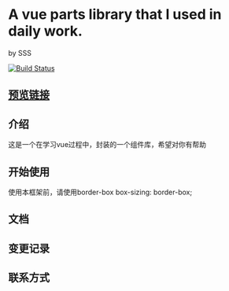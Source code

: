 # A vue parts library that I used in daily work.

by SSS

  [![Build Status](https://www.travis-ci.org/LarryKameZhao/v-parts.svg?branch=g-butto)](https://www.travis-ci.org/LarryKameZhao/v-parts)
## [预览链接](https://larrykamezhao.github.io/v-parts/)  
  
## 介绍
   这是一个在学习vue过程中，封装的一个组件库，希望对你有帮助
## 开始使用
  使用本框架前，请使用border-box
box-sizing: border-box;
## 文档

## 变更记录

## 联系方式


